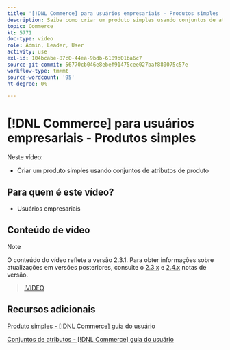 ```yaml
---
title: '[!DNL Commerce] para usuários empresariais - Produtos simples'
description: Saiba como criar um produto simples usando conjuntos de atributos do produto.
topic: Commerce
kt: 5771
doc-type: video
role: Admin, Leader, User
activity: use
exl-id: 104bcabe-87c0-44ea-9bdb-6189b01ba6c7
source-git-commit: 56770cb046e8ebef91475cee027baf880075c57e
workflow-type: tm+mt
source-wordcount: '95'
ht-degree: 0%

---
```


# [!DNL Commerce] para usuários empresariais - Produtos simples

Neste vídeo:

- Criar um produto simples usando conjuntos de atributos de produto

## Para quem é este vídeo?

- Usuários empresariais

## Conteúdo de vídeo

>[!NOTE]
>
>O conteúdo do vídeo reflete a versão 2.3.1. Para obter informações sobre atualizações em versões posteriores, consulte o [ 2.3.x](https://devdocs.magento.com/guides/v2.3/release-notes/bk-release-notes.html) e [2.4.x](https://devdocs.magento.com/guides/v2.4/release-notes/bk-release-notes.html) notas de versão.

>[!VIDEO](https://video.tv.adobe.com/v/35956?quality=12&learn=on)

## Recursos adicionais

[Produto simples - [!DNL Commerce] guia do usuário](https://docs.magento.com/user-guide/catalog/product-create-simple.html)

[Conjuntos de atributos - [!DNL Commerce] guia do usuário](https://docs.magento.com/user-guide/stores/attribute-sets.html)
